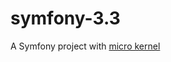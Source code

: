symfony-3.3
===========

A Symfony project with [micro kernel](https://symfony.com/doc/current/configuration/micro_kernel_trait.html)
